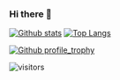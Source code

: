 ### Hi there 👋


[![Github stats](https://github-readme-stats.vercel.app/api?username=JackBekket&hide_border=true&count_private=true&show_icons=true&theme=radical&include_all_commits=true)](https://github.com/anuraghazra/github-readme-stats) [![Top Langs](https://github-readme-stats.vercel.app/api/top-langs/?username=JackBekket&hide=css,html,smarty,dockerfile,less,php,JavaScript,&hide_border=true&theme=vision-friendly-dark&langs_count=15&layout=compact)](https://github.com/anuraghazra/github-readme-stats)

[![Github profile_trophy](https://github-profile-trophy.vercel.app/?username=jackbekket&theme=midnight-purple&row=2&column=4&margin-h=15&margin-w=15)](https://github.com/ryo-ma/github-profile-trophy)

![visitors](https://visitor-badge.glitch.me/badge?page_id=JackBekket.JackBekket) 



<!--
**JackBekket/JackBekket** is a ✨ _special_ ✨ repository because its `README.md` (this file) appears on your GitHub profile.

Here are some ideas to get you started:

- 🔭 I’m currently working on ...
- 🌱 I’m currently learning ...
- 👯 I’m looking to collaborate on ...
- 🤔 I’m looking for help with ...
- 💬 Ask me about ...
- 📫 How to reach me: ...
- 😄 Pronouns: ...
- ⚡ Fun fact: ...
-->
